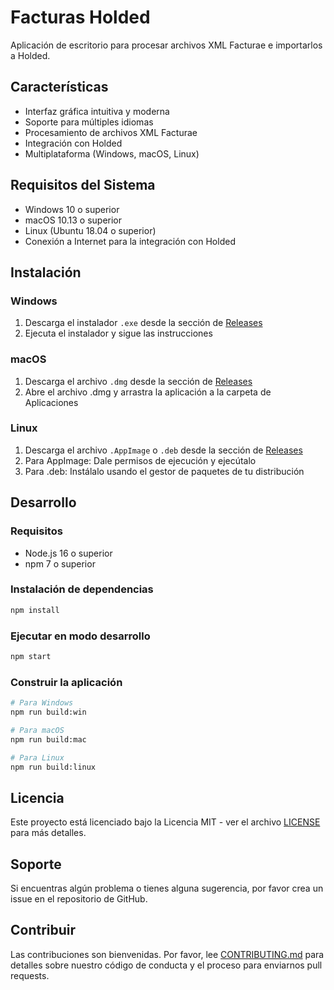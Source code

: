 # Facturas Holded

Aplicación de escritorio para procesar archivos XML Facturae e importarlos a Holded.

## Características

- Interfaz gráfica intuitiva y moderna
- Soporte para múltiples idiomas
- Procesamiento de archivos XML Facturae
- Integración con Holded
- Multiplataforma (Windows, macOS, Linux)

## Requisitos del Sistema

- Windows 10 o superior
- macOS 10.13 o superior
- Linux (Ubuntu 18.04 o superior)
- Conexión a Internet para la integración con Holded

## Instalación

### Windows
1. Descarga el instalador `.exe` desde la sección de [Releases](https://github.com/tu-usuario/facturas-holded/releases)
2. Ejecuta el instalador y sigue las instrucciones

### macOS
1. Descarga el archivo `.dmg` desde la sección de [Releases](https://github.com/tu-usuario/facturas-holded/releases)
2. Abre el archivo .dmg y arrastra la aplicación a la carpeta de Aplicaciones

### Linux
1. Descarga el archivo `.AppImage` o `.deb` desde la sección de [Releases](https://github.com/tu-usuario/facturas-holded/releases)
2. Para AppImage: Dale permisos de ejecución y ejecútalo
3. Para .deb: Instálalo usando el gestor de paquetes de tu distribución

## Desarrollo

### Requisitos
- Node.js 16 o superior
- npm 7 o superior

### Instalación de dependencias
```bash
npm install
```

### Ejecutar en modo desarrollo
```bash
npm start
```

### Construir la aplicación
```bash
# Para Windows
npm run build:win

# Para macOS
npm run build:mac

# Para Linux
npm run build:linux
```

## Licencia

Este proyecto está licenciado bajo la Licencia MIT - ver el archivo [LICENSE](LICENSE) para más detalles.

## Soporte

Si encuentras algún problema o tienes alguna sugerencia, por favor crea un issue en el repositorio de GitHub.

## Contribuir

Las contribuciones son bienvenidas. Por favor, lee [CONTRIBUTING.md](CONTRIBUTING.md) para detalles sobre nuestro código de conducta y el proceso para enviarnos pull requests. 